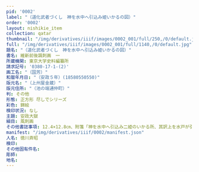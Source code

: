 ```yaml
---
pid: '0002'
label: "（道化武者づくし　神を水中へ引込み姫いかるの図）"
order: '0002'
layout: nishikie_item
collection: qatar
thumbnail: "/img/derivatives/iiif/images/0002_001/full/250,/0/default.jpg"
full: "/img/derivatives/iiif/images/0002_001/full/1140,/0/default.jpg"
題名: "（道化武者づくし　神を水中へ引込み姫いかるの図）"
書名: 維新前後諷刺画　一
所蔵機関: 東京大学史料編纂所
請求記号: '0380-17-1-(2)'
画工名: "（国芳）"
和暦年月日: "（安政５年）(18580550550)"
版元名: "（上州屋金蔵）"
版元住所: "（池の端通仲町）"
判: その他
形態: 正方形 尽しでシリーズ
彩色: 錦絵
検印状況: なし
主題: 安政大獄
細目: 風刺画
その他書誌事項: 12.4×12.8㎝、附箋「神を水中へ引込み二姫のいかる所、其訳上を水戸が引こむゆへに姫がはらたつといふる也」
manifest: "/img/derivatives/iiif/0002/manifest.json"
人名: 徳川斉昭
検印: 
その他固有件名: 
彫師: 
地名: 
---
```

